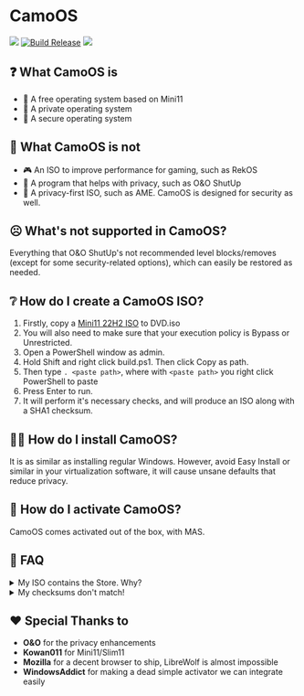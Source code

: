 # CamoOS

[![](https://img.shields.io/github/downloads/CamoOS/CamoOS/total)](https://github.com/CamoOS/CamoOS/releases/latest)
[![Build Release](https://github.com/CamoOS/CamoOS/actions/workflows/release.yml/badge.svg)](https://github.com/CamoOS/CamoOS/actions/workflows/release.yml) 
[![](https://shields.io/discord/1066751620794298378)](https://discord.gg/jdbzsYSTVJ)

## ❓ What CamoOS is

- 💸 A free operating system based on Mini11
- 🔏 A private operating system
- 🔐 A secure operating system

## 🚫 What CamoOS is not

- 🎮 An ISO to improve performance for gaming, such as RekOS
- 💾 A program that helps with privacy, such as O&O ShutUp
- 🔏 A privacy-first ISO, such as AME. CamoOS is designed for security as well.

## ☹️ What's not supported in CamoOS?

Everything that O&O ShutUp's not recommended level blocks/removes (except for some security-related options), which can easily be restored as needed.

## ❔ How do I create a CamoOS ISO?

1. Firstly, copy a [Mini11 22H2 ISO](https://mega.nz/file/uN5QCDRD#qKwoQdiv6kd4CXkTeu1aqL5kjLfSFEXfL5mmBOxoY-Q) to DVD.iso
1. You will also need to make sure that your execution policy is Bypass or Unrestricted.
1. Open a PowerShell window as admin.
1. Hold Shift and right click build.ps1. Then click Copy as path.
1. Then type `. <paste path>`, where with `<paste path>` you right click PowerShell to paste
1. Press Enter to run.
1. It will perform it's necessary checks, and will produce an ISO along with a SHA1 checksum.

## 👨‍💻 How do I install CamoOS?

It is as similar as installing regular Windows. However, avoid Easy Install or similar in your virtualization software, it will cause unsane defaults that reduce privacy.

## 🔑 How do I activate CamoOS?

CamoOS comes activated out of the box, with MAS.

## 🤔 FAQ

<details>
<summary>My ISO contains the Store. Why?</summary>
The Store isn't removed because with ShutUp10, it's not a big privacy concern anyway. And also some privacy tools are also available there (like the Diagnostic Data Viewer)
</details>
<details>
<summary>My checksums don't match!</summary>
If you haven't synced the checksum file along with the ISO, the checksums won't match since every ISO created will be unique. This is a technical limitation of the tools that the build script uses. Otherwise, the ISO may have been tampered with or corrupted.
</details>
<!--
<details>
<summary></summary>
</details>
-->

## ❤️ Special Thanks to

- **O&O** for the privacy enhancements
- **Kowan011** for Mini11/Slim11
- **Mozilla** for a decent browser to ship, LibreWolf is almost impossible
- **WindowsAddict** for making a dead simple activator we can integrate easily
